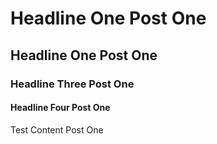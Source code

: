 <!--
author: test-author-post-1
custom-tag: test custom tag post 1
description: test description
publish: 1970-04-01
template: post
comments: false
-->

Headline One Post One
=====================

## Headline One Post One

### Headline Three Post One

#### Headline Four Post One

Test Content Post One
